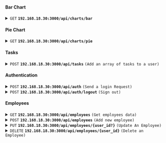#### Bar Chart

<details>
 <summary><code>GET</code> <code><b>192.168.18.30:3000/api/charts/bar</b></code> </summary>

##### Responses

```json
{
  "status": 200,
  "success": true,
  "data": {
    "option": ["2024-08-01", "2024-08-02"],
    "series": [11, 8]
  }
}
```

</details>

#### Pie Chart

<details>
 <summary><code>GET</code> <code><b>192.168.18.30:3000/api/charts/pie</b></code> </summary>

##### Responses

```json
{
  "status": 200,
  "success": true,
  "data": {
    "weeklyHours": 19,
    "monthlyHours": 31
  }
}
```

</details>

#### Tasks

<details>
 <summary><code>POST</code> <code><b>192.168.18.30:3000/api/tasks</b></code> <code>(Add an array of tasks to a user)</code></summary>

##### Request

```json
{
  "data": [
    {
      "project": "Project A",
      "description": "Deskripsi A",
      "start": "2024-08-02 17:00:00",
      "end": "2024-08-02 18:00:00"
    },
    {
      "project": "Project B",
      "description": "Deskripsi B",
      "start": "2024-08-03 07:00:00",
      "end": "2024-08-03 17:00:00"
    }
  ]
}
```

##### Response

```json
{
  "status": 201,
  "success": true,
  "message": "Report created succesfully for user 1",
  "data": [
    {
      "id": 7,
      "project": "Project A",
      "description": "Deskripsi A",
      "user_id": 1,
      "start": "2024-08-02T09:00:00.000Z",
      "end": "2024-08-02T10:00:00.000Z",
      "created_at": "2024-08-15T00:27:47.497Z"
    },
    {
      "id": 8,
      "project": "Project B",
      "description": "Deskripsi B",
      "user_id": 1,
      "start": "2024-08-02T23:00:00.000Z",
      "end": "2024-08-03T09:00:00.000Z",
      "created_at": "2024-08-15T00:27:47.497Z"
    }
  ]
}
```

</details>

#### Authentication

<details>
 <summary><code>POST</code> <code><b>192.168.18.30:3000/api/auth</b></code> <code>(Send a login Request)</code></summary>

##### Request

```json
{
  "email": "daniel.wattimury@mogin.net",
  "password": "password"
}
```

##### Response

```json
{
  "status": 200,
  "success": true,
  "message": "Login Successfull",
  "data": "eyJhbGciOiJIUzI1NiIsInR5cCI6IkpXVCJ9.eyJ1c2VyIjp7ImlkIjoxLCJlbWFpbCI6ImRhbmllbC53YXR0aW11cnlAbW9naW4ubmV0IiwiZnVsbF9uYW1lIjoiRGFuaWVsIFdhdHRpbXVyeSIsInVzZXJuYW1lIjoiZGFuaWVsLWF0LW1vZ2luIiwicm9sZV9uYW1lIjoiZnJvbnQtZW5kIiwiZGlzcGxheV9uYW1lIjoiRnJvbnQgRW5kIn0sImlhdCI6MTcyMzcxMDU5NywiZXhwIjoxNzIzNzE0MTk3fQ.NcDe8-71TKPtBw9tnGJ4_7jonvQ2xCodtm5if-s9Ku4"
}
```

</details>

<details>
 <summary><code>POST</code> <code><b>192.168.18.30:3000/api/auth/logout</b></code> <code>(Sign out)</code></summary>

##### Response

```json
{
  "status": 200,
  "success": true,
  "message": "Logout Successfull"
}
```

</details>

#### Employees

<details>
 <summary><code>GET</code> <code><b>192.168.18.30:3000/api/employees</b></code> <code>(Get employees data)</code></summary>

##### Parameters

| name   | type     | description                                                            |
| ------ | -------- | ---------------------------------------------------------------------- |
| search | optional | Search data based on the keyword provided (name, username, email, etc) |
| limit  | optional | Set a limit for the pagination. **Default is 10**                      |
| page   | optional | Indicate the current page for pagination                               |

##### Response

```json
{
  "status": 200,
  "success": true,
  "data": {
    "totalItems": 56,
    "employees": [
      {
        "id": 1,
        "email": "daniel.wattimury@mogin.net",
        "full_name": "Daniel Wattimury",
        "username": "daniel-at-mogin",
        "role_name": "front-end",
        "display_name": "Front End"
      },
      {
        "id": 6,
        "email": "yudha.arista@mogin.net",
        "full_name": "Ydha Arista",
        "username": "y",
        "role_name": "back-end",
        "display_name": "Back End"
      },
      {
        "id": 42,
        "email": "nanda@mogin.net",
        "full_name": "Ananda",
        "username": "nanda-at-mogin",
        "role_name": "mobile",
        "display_name": "Mobile"
      },
      {
        "id": 43,
        "email": "test@mogin.net",
        "full_name": "Test",
        "username": "test-at-mogin",
        "role_name": "front-end",
        "display_name": "Front End"
      },
      {
        "id": 44,
        "email": "test@mogin.nett",
        "full_name": "Test",
        "username": "test-at-mogin",
        "role_name": "front-end",
        "display_name": "Front End"
      },
      {
        "id": 45,
        "email": "new.user@mogin.net",
        "full_name": "New User",
        "username": "user-at-mogin",
        "role_name": "front-end",
        "display_name": "Front End"
      },
      {
        "id": 46,
        "email": "user1@example.com",
        "full_name": "User One",
        "username": "user1",
        "role_name": "front-end",
        "display_name": "Front End"
      },
      {
        "id": 47,
        "email": "user2@example.com",
        "full_name": "User Two",
        "username": "user2",
        "role_name": "back-end",
        "display_name": "Back End"
      },
      {
        "id": 48,
        "email": "user3@example.com",
        "full_name": "User Three",
        "username": "user3",
        "role_name": "mobile",
        "display_name": "Mobile"
      },
      {
        "id": 49,
        "email": "user4@example.com",
        "full_name": "User Four",
        "username": "user4",
        "role_name": "front-end",
        "display_name": "Front End"
      }
    ],
    "totalPages": 6,
    "currentPage": 1
  }
}
```

</details>

<details>
 <summary><code>POST</code> <code><b>192.168.18.30:3000/api/employees</b></code> <code>(Add new employee)</code></summary>

##### Request

```json
{
  "email": "new.user@mogin.net",
  "password": "password",
  "full_name": "New User",
  "username": "user-at-mogin",
  "role_id": 1
}
```

##### Response

```json
{
  "status": 201,
  "success": true,
  "message": "User is created successfully",
  "data": {
    "id": 45,
    "email": "new.user@mogin.net",
    "password": "password",
    "full_name": "New User",
    "username": "user-at-mogin",
    "role_id": 1,
    "profile_pic": null
  }
}
```

</details>

<details>
 <summary><code>PUT</code> <code><b>192.168.18.30:3000/api/employees/{user_id?}</b></code> <code>(Update An Employee)</code></summary>

##### Request

```json
{
  "email": "user2@example.com",
  "full_name": "User Two Edited",
  "username": "user2",
  "password": "password"
}
```

##### Response

```json
{
  "status": 200,
  "success": true,
  "message": "User updated successfully",
  "data": {
    "id": 47,
    "email": "user2@example.com",
    "password": "password",
    "full_name": "User Two Edited",
    "username": "user2",
    "role_id": 2,
    "profile_pic": null
  }
}
```

</details>

<details>
 <summary><code>DELETE</code> <code><b>192.168.18.30:3000/api/employees/{user_id}</b></code> <code>(Delete an Employee)</code></summary>

##### Response

```json
{
  "status": 200,
  "success": true,
  "message": "User with id 47 has been deleted"
}
```

</details>
